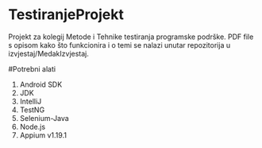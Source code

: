 # TestiranjeProjekt

Projekt za kolegij Metode i Tehnike testiranja programske podrške. PDF file s opisom kako što funkcionira i o temi se nalazi unutar repozitorija u izvjestaj/MedakIzvjestaj.

#Potrebni alati
  1. Android SDK
  2. JDK
  3. IntelliJ
  4. TestNG
  5. Selenium-Java
  6. Node.js
  7. Appium v1.19.1
 
